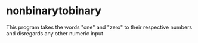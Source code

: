 # nonbinarytobinary
This program takes the words "one" and "zero" to their respective numbers and disregards any other numeric input
